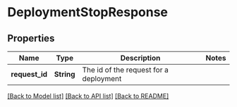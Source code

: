 # DeploymentStopResponse

## Properties

Name | Type | Description | Notes
------------ | ------------- | ------------- | -------------
**request_id** | **String** | The id of the request for a deployment | 

[[Back to Model list]](../README.md#documentation-for-models) [[Back to API list]](../README.md#documentation-for-api-endpoints) [[Back to README]](../README.md)


